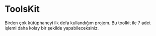 # ToolsKit

Birden çok kütüphaneyi ilk defa kullandığım projem. Bu toolkit ile 7 adet işlemi daha kolay bir şekilde yapabileceksiniz.
